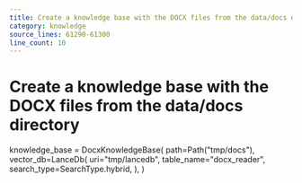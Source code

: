 ```yaml
---
title: Create a knowledge base with the DOCX files from the data/docs directory
category: knowledge
source_lines: 61290-61300
line_count: 10
---
```


# Create a knowledge base with the DOCX files from the data/docs directory
knowledge_base = DocxKnowledgeBase(
    path=Path("tmp/docs"),
    vector_db=LanceDb(
        uri="tmp/lancedb",
        table_name="docx_reader",
        search_type=SearchType.hybrid,
    ),
)

